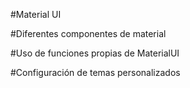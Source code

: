 #Material UI

#Diferentes componentes de material

#Uso de funciones propias de MaterialUI

#Configuración de temas personalizados